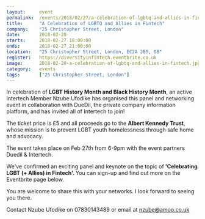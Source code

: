 ```yaml
---
layout: 	event
permalink:	/events/2018/02/27/a-celebration-of-lgbtq-and-allies-in-fintech
title:		"A Celebration of LGBTQ and Allies in Fintech"
company:	"25 Christopher Street, London"
date:		2018-02-20
starts:		2018-02-27 18:00:00
ends: 		2018-02-27 21:00:00
location:	"25 Christopher Street, London, EC2A 2BS, GB"
register:	https://diversityinfintech.eventbrite.co.uk
image: 		2018-02-20-a-celebration-of-lgbtq-and-allies-in-fintech.jpg
category:	events
tags:		["25 Christopher Street, London"]
---
```


In celebration of <b>LGBT History Month and Black History Month</b>, an active Intertech Member Nzube Ufodike has organised this panel and networking event in collaboration with DueDil, the private company information platform, and has invited all of Intertech to join! 

The ticket price is £5 and all proceeds go to the <b>Albert Kennedy Trust</b>, whose mission is to prevent LGBT youth homelessness through safe home and advocacy.

The event takes place on Feb 27th from 6-9pm with the event partners Duedil &amp; Intertech.

We've confirmed an exciting panel and keynote on the topic of<b> 'Celebrating LGBT (+ Allies) in Fintech'. </b>You can sign-up and find out more on the Eventbrite page below.

You are welcome to share this with your networks. I look forward to seeing you there.

Contact Nzube Ufodike on 07830143489 or email at nzube@amoo.co.uk
